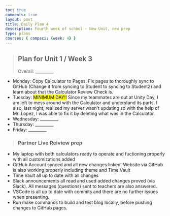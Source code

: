 ```yaml
---
toc: true
comments: true
layout: post
title: Daily Plan 4
description: Fourth week of school - New Unit, new prep
type: plans
courses: { compsci: {week: 4} }
---
```

> ## Plan for Unit 1 / Week 3
> Overall: _________
- Monday: Copy Calculator to Pages. Fix pages to thoroughly sync to GitHub (Change it from syncing to Student to syncing to Student2) and learn about that the Calculator Review Check is.
- Tuesday: <mark>MINIMUM DAY!!</mark> Since my teammates are out at Unity Day, I am left to mess around with the Calculator and understand its parts. I also, last night, realized my server wasn't updating so with the help of Mr. Lopez, I was able to fix it by deleting what was in the Calculator.
- Wednesday: _________
- Thursday: _________
- Friday: _________

> ### Partner Live Reiview prep
- My laptop with both calculators ready to operate and fuctioning properly with all customizations added
- GitHub Account synced and all new changes linked. Website via GitHub is also working properly including theme and Time Vault
- Time Vault all up to date with all changes
- Slack announcements all read and used added changes proved (via Slack). All messages (questions) sent to teachers are also answered.
- VSCode is all up to date with commits and there are no further issues when presenting.
- Run make commands to build and test blog locally, before pushing changes to GitHub pages.